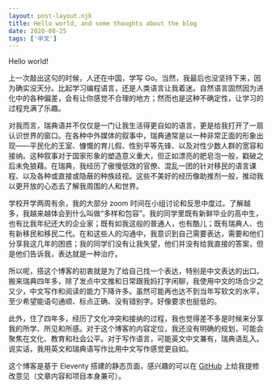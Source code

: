 ```yaml
---
layout: post-layout.njk 
title: Hello world, and some thoughts about the blog
date: 2020-08-25
tags: ['中文']
---
```

<!-- Excerpt Start -->
Hello world!

上一次敲出这句的时候，人还在中国，学写 Go。当然，我最后也没坚持下来，因为确实没天分。比起学习编程语言，还是人类语言让我着迷。自然语言固然因为进化中的各种偏差，会有让你感觉不合理的地方；然而也是这种不确定性，让学习的过程充满了乐趣。
<!-- Excerpt End -->

对我而言，瑞典语并不仅仅是一门让我生活得更自如的语言，更是给我打开了一扇认识世界的窗口。在各种中外媒体的叙事中，瑞典通常是以一种非常正面的形象出现——平民化的王室、慷慨的育儿假、性别平等先锋、以及对性少数人群的宽容和接纳。这种叙事对于国家形象的塑造意义重大，但正如漂亮的肥皂泡一般，戳破之后未免狼藉。在瑞典，我经历了傲慢低效的官僚、混乱一团的针对移民的语言课程、以及各种或直接或隐蔽的种族歧视。这些不美好的经历像助推剂一般，推动我以更开放的心态去了解我周围的人和世界。

学校开学两周有余，我的大部分 zoom 时间在小组讨论和反思中度过。了解越多，我越来越体会到什么叫做“多样和包容”。我的同学里既有新鲜毕业的高中生，也有比我年纪还大的企业家；既有如我这般的普通人，也有酷儿；既有瑞典人、也有新移民和移民二代。在和这些人的沟通中，我意识到自己需要表达，需要和他们分享我这几年的困惑；我的同学们没有让我失望，他们并没有给我直接的答案，但是他们告诉我，表达就是一种治疗。

所以呢，搭这个博客的初衷就是为了给自己找一个表达，特别是中文表达的出口。搬来瑞典四年多，除了发点中文推和日常跟我妈打字闲聊，我使用中文的场合少之又少，中文写作和阅读的能力下降许多。虽然可能再也达不到当年写软文的水平，至少希望能语句通顺、标点正确、没有错别字。好像要求也挺低的。

此外，住了四年多，经历了文化冲突和接纳的过程，我也觉得差不多是时候来分享我的所学、所见和所感。对于这个博客的内容定位，我还没有明确的规划，可能会聚焦在文化、教育和社会公平。对于写作语言，可能英文中文兼有，瑞典语乱入。说实话，我用英文和瑞典语写作比用中文写作感觉更自如。

这个博客是基于 Eleventy 搭建的静态页面，感兴趣的可以在 [GitHub](https://github.com/zhaofeng-hall/zhaofeng-hall.github.io) 上给我提修改意见（文章内容和项目本身兼可）。

